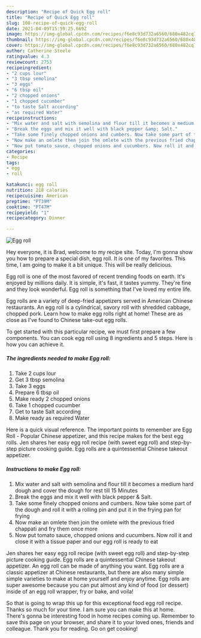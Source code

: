 ```yaml
---
description: "Recipe of Quick Egg roll"
title: "Recipe of Quick Egg roll"
slug: 108-recipe-of-quick-egg-roll
date: 2021-04-09T15:59:25.669Z
image: https://img-global.cpcdn.com/recipes/f6e8c93d732a6560/680x482cq70/egg-roll-recipe-main-photo.jpg
thumbnail: https://img-global.cpcdn.com/recipes/f6e8c93d732a6560/680x482cq70/egg-roll-recipe-main-photo.jpg
cover: https://img-global.cpcdn.com/recipes/f6e8c93d732a6560/680x482cq70/egg-roll-recipe-main-photo.jpg
author: Catherine Steele
ratingvalue: 4.3
reviewcount: 2753
recipeingredient:
- "2 cups lour"
- "3 tbsp semolina"
- "3 eggs"
- "6 tbsp oil"
- "2 chopped onions"
- "1 chopped cucumber"
- "to taste Salt according"
- "as required Water"
recipeinstructions:
- "Mix water and salt with semolina and flour till it becomes a medium hard dough and cover the dough for rest till 15 Minutes"
- "Break the eggs and mix it well with black pepper &amp; Salt."
- "Take some finely chopped onions and cumbers. Now take some part of the dough and roll it with a rolling pin and put it in the frying pan for frying"
- "Now make an omlete then join the omlete with the previous fried chappati and fry them once more"
- "Now put tomato sauce, chopped onions and cucumbers. Now roll it and close it with a tissue paper and our egg roll is ready to eat"
categories:
- Recipe
tags:
- egg
- roll

katakunci: egg roll 
nutrition: 218 calories
recipecuisine: American
preptime: "PT39M"
cooktime: "PT47M"
recipeyield: "1"
recipecategory: Dinner

---
```



![Egg roll](https://img-global.cpcdn.com/recipes/f6e8c93d732a6560/680x482cq70/egg-roll-recipe-main-photo.jpg)

Hey everyone, it is Brad, welcome to my recipe site. Today, I'm gonna show you how to prepare a special dish, egg roll. It is one of my favorites. This time, I am going to make it a bit unique. This will be really delicious.

Egg roll is one of the most favored of recent trending foods on earth. It's enjoyed by millions daily. It is simple, it's fast, it tastes yummy. They're fine and they look wonderful. Egg roll is something that I've loved my entire life.

Egg rolls are a variety of deep-fried appetizers served in American Chinese restaurants. An egg roll is a cylindrical, savory roll with shredded cabbage, chopped pork. Learn how to make egg rolls right at home! These are as close as I&#39;ve found to Chinese take-out egg rolls.


To get started with this particular recipe, we must first prepare a few components. You can cook egg roll using 8 ingredients and 5 steps. Here is how you can achieve it.

<!--inarticleads1-->

##### The ingredients needed to make Egg roll:

1. Take 2 cups lour
1. Get 3 tbsp semolina
1. Take 3 eggs
1. Prepare 6 tbsp oil
1. Make ready 2 chopped onions
1. Take 1 chopped cucumber
1. Get to taste Salt according
1. Make ready as required Water


Here is a quick visual reference. The important points to remember are Egg Roll - Popular Chinese appetizer, and this recipe makes for the best egg rolls. Jen shares her easy egg roll recipe (with sweet egg roll) and step-by-step picture cooking guide. Egg rolls are a quintessential Chinese takeout appetizer. 

<!--inarticleads2-->

##### Instructions to make Egg roll:

1. Mix water and salt with semolina and flour till it becomes a medium hard dough and cover the dough for rest till 15 Minutes
1. Break the eggs and mix it well with black pepper &amp; Salt.
1. Take some finely chopped onions and cumbers. Now take some part of the dough and roll it with a rolling pin and put it in the frying pan for frying
1. Now make an omlete then join the omlete with the previous fried chappati and fry them once more
1. Now put tomato sauce, chopped onions and cucumbers. Now roll it and close it with a tissue paper and our egg roll is ready to eat


Jen shares her easy egg roll recipe (with sweet egg roll) and step-by-step picture cooking guide. Egg rolls are a quintessential Chinese takeout appetizer. An egg roll can be made of anything you want. Egg rolls are a classic appetizer at Chinese restaurants, but there are also many simple simple varieties to make at home yourself and enjoy anytime. Egg rolls are super awesome because you can put almost any kind of food (or dessert) inside of an egg roll wrapper, fry or bake, and voila! 

So that is going to wrap this up for this exceptional food egg roll recipe. Thanks so much for your time. I am sure you can make this at home. There's gonna be interesting food in home recipes coming up. Remember to save this page on your browser, and share it to your loved ones, friends and colleague. Thank you for reading. Go on get cooking!
